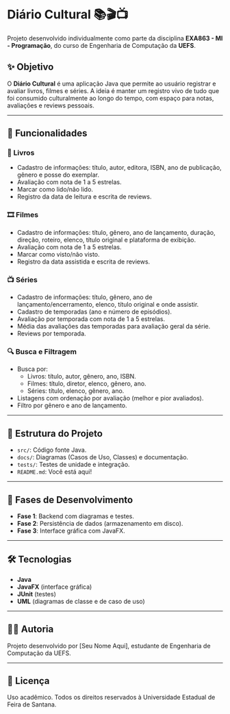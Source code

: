 # Diário Cultural 📚🎬📺

Projeto desenvolvido individualmente como parte da disciplina **EXA863 - MI - Programação**, do curso de Engenharia de Computação da **UEFS**.

## ✨ Objetivo

O **Diário Cultural** é uma aplicação Java que permite ao usuário registrar e avaliar livros, filmes e séries. A ideia é manter um registro vivo de tudo que foi consumido culturalmente ao longo do tempo, com espaço para notas, avaliações e reviews pessoais.

---

## 🔧 Funcionalidades

### 📖 Livros
- Cadastro de informações: título, autor, editora, ISBN, ano de publicação, gênero e posse do exemplar.
- Avaliação com nota de 1 a 5 estrelas.
- Marcar como lido/não lido.
- Registro da data de leitura e escrita de reviews.

### 🎞️ Filmes
- Cadastro de informações: título, gênero, ano de lançamento, duração, direção, roteiro, elenco, título original e plataforma de exibição.
- Avaliação com nota de 1 a 5 estrelas.
- Marcar como visto/não visto.
- Registro da data assistida e escrita de reviews.

### 📺 Séries
- Cadastro de informações: título, gênero, ano de lançamento/encerramento, elenco, título original e onde assistir.
- Cadastro de temporadas (ano e número de episódios).
- Avaliação por temporada com nota de 1 a 5 estrelas.
- Média das avaliações das temporadas para avaliação geral da série.
- Reviews por temporada.

### 🔍 Busca e Filtragem
- Busca por:
  - Livros: título, autor, gênero, ano, ISBN.
  - Filmes: título, diretor, elenco, gênero, ano.
  - Séries: título, elenco, gênero, ano.
- Listagens com ordenação por avaliação (melhor e pior avaliados).
- Filtro por gênero e ano de lançamento.

---

## 📁 Estrutura do Projeto

- `src/`: Código fonte Java.
- `docs/`: Diagramas (Casos de Uso, Classes) e documentação.
- `tests/`: Testes de unidade e integração.
- `README.md`: Você está aqui!

---

## 🧪 Fases de Desenvolvimento

- **Fase 1**: Backend com diagramas e testes.
- **Fase 2**: Persistência de dados (armazenamento em disco).
- **Fase 3**: Interface gráfica com JavaFX.

---

## 🛠️ Tecnologias

- **Java**
- **JavaFX** (interface gráfica)
- **JUnit** (testes)
- **UML** (diagramas de classe e de caso de uso)

---

## 👩‍💻 Autoria

Projeto desenvolvido por [Seu Nome Aqui], estudante de Engenharia de Computação da UEFS.

---

## 📝 Licença

Uso acadêmico. Todos os direitos reservados à Universidade Estadual de Feira de Santana.
